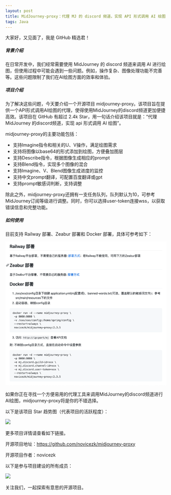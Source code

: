 ```yaml
---
layout: post
title: MidJourney-proxy：代理 MJ 的 discord 频道，实现 API 形式调用 AI 绘图
tags: Java
---
```


大家好，又见面了，我是 GitHub 精选君！

##### 背景介绍

在日常开发中，我们经常需要使用 MidJourney 的 discord 频道来调用 AI 进行绘图，但使用过程中可能会遇到一些问题。例如，操作复杂、图像处理功能不完善等。这些问题限制了我们在AI绘图方面的效率和体验。

##### 项目介绍

为了解决这些问题，今天要介绍一个开源项目 midjourney-proxy。该项目旨在提供一个API形式调用AI绘图的代理，使得使用MidJourney的discord频道更加便捷高效。该项目在 GitHub 有超过 2.4k Star，用一句话介绍该项目就是：“代理 MidJourney 的discord频道，实现 api 形式调用 AI 绘图”。

midjourney-proxy的主要功能包括：
- 支持Imagine指令和相关的U、V操作，满足绘图需求
- 支持将图像以base64的形式添加到绘图，方便叠加图层
- 支持Describe指令，根据图像生成相应的prompt
- 支持Blend指令，实现多个图像的混合
- 支持Imagine、V、Blend图像生成进度的监控
- 支持中文prompt翻译，可配置百度翻译或gpt
- 支持prompt敏感词判断，支持调整

除此之外，midjourney-proxy还拥有一支任务队列，队列默认为10，可参考MidJourney订阅等级进行调整。同时，你可以选择user-token连接wss，以获取错误信息和完整功能。

##### 如何使用

目前支持 Railway 部署、Zeabur 部署和 Docker 部署，具体可参考如下：

![](https://raw.githubusercontent.com/ZhuPeng/pic/master/mac/compress_image-20230720212652567.png)

如果你正在寻找一个方便易用的代理工具来调用MidJourney的discord频道进行AI绘图，midjourney-proxy将是你的不错选择。

以下是该项目 Star 趋势图（代表项目的活跃程度）：

![](https://api.star-history.com/svg?repos=novicezk/midjourney-proxy&type=Timeline)

更多项目详情请查看如下链接。

开源项目地址：https://github.com/novicezk/midjourney-proxy 

开源项目作者：novicezk

以下是参与项目建设的所有成员：

![](https://contrib.rocks/image?repo=novicezk/midjourney-proxy)

关注我们，一起探索有意思的开源项目。

